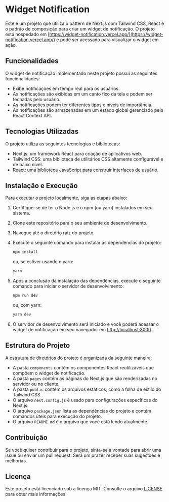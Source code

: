 # Widget Notification

Este é um projeto que utiliza o pattern de Next.js com Tailwind CSS, React e o padrão de composição para criar um widget de notificação. O projeto está hospedado em [https://widget-notification.vercel.app/](https://widget-notification.vercel.app/) e pode ser acessado para visualizar o widget em ação.

## Funcionalidades

O widget de notificação implementado neste projeto possui as seguintes funcionalidades:

- Exibe notificações em tempo real para os usuários.
- As notificações são exibidas em um canto fixo da tela e podem ser fechadas pelo usuário.
- As notificações podem ter diferentes tipos e níveis de importância.
- As notificações são armazenadas em um estado global gerenciado pelo React Context API.

## Tecnologias Utilizadas

O projeto utiliza as seguintes tecnologias e bibliotecas:

- Next.js: um framework React para criação de aplicativos web.
- Tailwind CSS: uma biblioteca de utilitários CSS altamente configurável e de baixo nível.
- React: uma biblioteca JavaScript para construir interfaces de usuário.

## Instalação e Execução

Para executar o projeto localmente, siga as etapas abaixo:

1. Certifique-se de ter o Node.js e o npm (ou yarn) instalados em seu sistema.
2. Clone este repositório para o seu ambiente de desenvolvimento.
3. Navegue até o diretório raiz do projeto.
4. Execute o seguinte comando para instalar as dependências do projeto:

   ```bash
   npm install
   ```

   ou, se estiver usando o yarn:

   ```bash
   yarn
   ```

5. Após a conclusão da instalação das dependências, execute o seguinte comando para iniciar o servidor de desenvolvimento:

   ```bash
   npm run dev
   ```

   ou, com yarn:

   ```bash
   yarn dev
   ```

6. O servidor de desenvolvimento será iniciado e você poderá acessar o widget de notificação em seu navegador em [http://localhost:3000](http://localhost:3000).

## Estrutura do Projeto

A estrutura de diretórios do projeto é organizada da seguinte maneira:

- A pasta `components` contém os componentes React reutilizáveis que compõem o widget de notificação.
- A pasta `pages` contém as páginas do Next.js que são renderizadas no servidor ou no cliente.
- A pasta `public` contém os arquivos estáticos, como a folha de estilo do Tailwind CSS.
- O arquivo `next.config.js` é usado para configurações específicas do Next.js.
- O arquivo `package.json` lista as dependências do projeto e contém comandos úteis para execução do projeto.
- O arquivo `README.md` é o arquivo que você está lendo atualmente.

## Contribuição

Se você quiser contribuir para o projeto, sinta-se à vontade para abrir uma issue ou enviar um pull request. Será um prazer receber suas sugestões e melhorias.

## Licença

Este projeto está licenciado sob a licença MIT. Consulte o arquivo [LICENSE](LICENSE) para obter mais informações.
